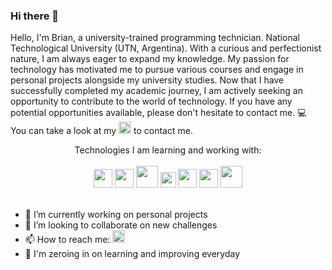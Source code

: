 ### Hi there 👋
Hello, I&apos;m Brian, a university-trained programming technician. National Technological University (UTN, Argentina). With a curious and perfectionist nature, I am always eager to expand my knowledge. My passion for technology has motivated me to pursue various courses and engage in personal projects alongside my university studies. Now that I have successfully completed my academic journey, I am actively seeking an opportunity to contribute to the world of technology. If you have any potential opportunities available, please don&apos;t hesitate to contact me. :computer: <br>
You can take a look at my [<img src="https://user-images.githubusercontent.com/72633519/224140548-cfa39b54-4559-44c3-8ba4-92c68db45483.png" width=20>](https://www.linkedin.com/in/brian-g%C3%B3mez) to contact me.

<div align=center>
Technologies I am learning and working with: <br><br>
<img src="https://user-images.githubusercontent.com/72633519/188297424-d455a87b-6f8d-4b16-8638-6f5381eec8a7.png" width=30>
<img src="https://user-images.githubusercontent.com/72633519/235563937-ec975a04-d8c3-4ce4-b064-947e8bcace2e.png" width=30>
<img src="https://user-images.githubusercontent.com/72633519/224163248-bee94114-2d18-4ef2-b443-2fa5152f2cef.png" width=35>
<img src="https://user-images.githubusercontent.com/72633519/224162801-b8632a18-d860-4bbe-b847-9c75561253f1.png" width=25>
<img src="https://user-images.githubusercontent.com/72633519/188297421-e8f0d859-9cb3-4baa-ba53-1d8dd869b88a.png" width=30>
<img src="https://user-images.githubusercontent.com/72633519/188297675-415e5bda-9765-4631-9c41-fba8ac756a8d.png" width=30>
<img src="https://user-images.githubusercontent.com/72633519/224163400-8403a7cd-7b00-410d-8e97-dd6279afdab6.png" width=35>
</div><br>

- 🔭 I’m currently working on personal projects
- 👯 I’m looking to collaborate on new challenges
- 📫 How to reach me: [<img src="https://user-images.githubusercontent.com/72633519/224140548-cfa39b54-4559-44c3-8ba4-92c68db45483.png" width=20 >](https://www.linkedin.com/in/brian-g%C3%B3mez)
- :dart: I'm zeroing in on learning and improving everyday


